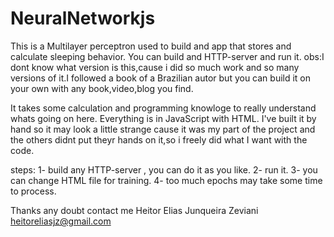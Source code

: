 # NeuralNetworkjs

This is a Multilayer perceptron used to build and app that stores and calculate sleeping behavior.
You can build and HTTP-server and run it.
obs:I dont know what version is this,cause i did so much work and so many versions of it.I followed a book of a Brazilian autor
but you can build it on your own with any book,video,blog you find.

It takes some calculation and programming knowloge to really understand whats going on here.
Everything is in JavaScript with HTML.
I've built it by hand so it may look a little strange cause it was my part of the project and the others didnt put theyr 
hands on it,so i freely did what I want with the code.


steps:
1- build any HTTP-server , you can do it as you like.
2- run it.
3- you can change HTML file for training.
4- too much epochs may take some time to process.

Thanks
any doubt contact me
Heitor Elias Junqueira Zeviani
heitoreliasjz@gmail.com

